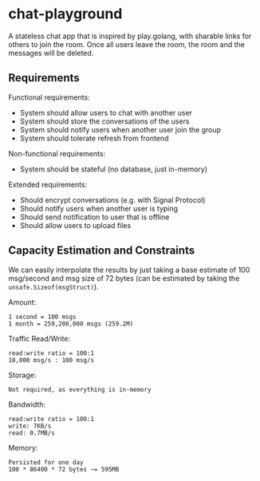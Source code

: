 # chat-playground

A stateless chat app that is inspired by play.golang, with sharable links for others to join the room. Once all users leave the room, the room and the messages will be deleted.

## Requirements

Functional requirements:
- System should allow users to chat with another user
- System should store the conversations of the users
- System should notify users when another user join the group
- System should tolerate refresh from frontend

Non-functional requirements:
- System should be stateful (no database, just in-memory)

Extended requirements:
- Should encrypt conversations (e.g. with Signal Protocol)
- Should notify users when another user is typing 
- Should send notification to user that is offline
- Should allow users to upload files

## Capacity Estimation and Constraints

We can easily interpolate the results by just taking a base estimate of 100 msg/second and msg size of 72 bytes (can be estimated by taking the `unsafe.Sizeof(msgStruct)`). 

Amount:
```
1 second = 100 msgs
1 month = 259,200,000 msgs (259.2M)
```

Traffic Read/Write:
```
read:write ratio = 100:1
10,000 msg/s : 100 msg/s
```

Storage:
```
Not required, as everything is in-memory
```

Bandwidth:
```
read:write ratio = 100:1
write: 7KB/s
read: 0.7MB/s
```

Memory:
```
Persisted for one day
100 * 86400 * 72 bytes ~= 595MB
```
